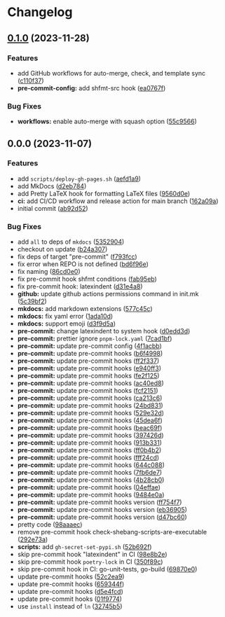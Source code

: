 # Changelog

## [0.1.0](https://github.com/liblaf/template/compare/v0.0.0...v0.1.0) (2023-11-28)


### Features

* add GitHub workflows for auto-merge, check, and template sync ([c110f37](https://github.com/liblaf/template/commit/c110f37fb6e52656e885ef5dd28184691b06ca98))
* **pre-commit-config:** add shfmt-src hook ([ea0767f](https://github.com/liblaf/template/commit/ea0767f88dfbed4a1f69ffbd86dcf1a2afd068fd))


### Bug Fixes

* **workflows:** enable auto-merge with squash option ([55c9566](https://github.com/liblaf/template/commit/55c9566a4c7b1fb6eb5c605543435eeaf63be16d))

## 0.0.0 (2023-11-07)

### Features

- add `scripts/deploy-gh-pages.sh` ([aefd1a9](https://github.com/liblaf/template/commit/aefd1a9f01d9667945d2f7e0b734f93b87ee4b76))
- add MkDocs ([d2eb784](https://github.com/liblaf/template/commit/d2eb784fb7a10f0900a388075d26627bda049788))
- add Pretty LaTeX hook for formatting LaTeX files ([9560d0e](https://github.com/liblaf/template/commit/9560d0ef3fd2aec22da85e469002f9b4e14f4efe))
- **ci:** add CI/CD workflow and release action for main branch ([162a09a](https://github.com/liblaf/template/commit/162a09a28c72fb74e50d90d0dc157f746475d45b))
- initial commit ([ab92d52](https://github.com/liblaf/template/commit/ab92d52c86af6f18170ac475663c97e091a0e6a5))

### Bug Fixes

- add `all` to deps of `mkdocs` ([5352904](https://github.com/liblaf/template/commit/5352904b24fa222dc65bfe6b375395aa92fcb8e7))
- checkout on update ([b24a307](https://github.com/liblaf/template/commit/b24a307e471e7694556c4ea9fd9c27eb30188c4d))
- fix deps of target "pre-commit" ([f793fcc](https://github.com/liblaf/template/commit/f793fcc81616c5794fc62b3fdf03ba6dde030417))
- fix error when REPO is not defined ([bd6f96e](https://github.com/liblaf/template/commit/bd6f96ec30b7a185f7ed58bed5447bb672b7102a))
- fix naming ([86cd0e0](https://github.com/liblaf/template/commit/86cd0e04d5f27f55511e331f02d3d829ef865233))
- fix pre-commit hook shfmt conditions ([fab95eb](https://github.com/liblaf/template/commit/fab95ebe90589bc573ee183eff74abb32f46fb79))
- fix pre-commit hook: latexindent ([d31e4a8](https://github.com/liblaf/template/commit/d31e4a8482e8d3d0b87ad5d7960f801cdeb9825a))
- **github:** update github actions permissions command in init.mk ([5c39bf2](https://github.com/liblaf/template/commit/5c39bf28e7610bc9c02c277844f9b11769705d6f))
- **mkdocs:** add markdown extensions ([577c45c](https://github.com/liblaf/template/commit/577c45cc6690cf19f2f1ec2f86d0165935550ae0))
- **mkdocs:** fix yaml error ([1ada10d](https://github.com/liblaf/template/commit/1ada10dc8ab203339c4a45f060cbca57cce3b4fc))
- **mkdocs:** support emoji ([d3f9d5a](https://github.com/liblaf/template/commit/d3f9d5ab7822dca4b5b9a8c7f071c625c86b6694))
- **pre-commit:** change latexindent to system hook ([d0edd3d](https://github.com/liblaf/template/commit/d0edd3d1e6dbf481aed13a5ff4bf4d53eb6195f5))
- **pre-commit:** prettier ignore `pnpm-lock.yaml` ([7cad1bf](https://github.com/liblaf/template/commit/7cad1bfecacc21f7e5ac0f7619ed1bf587c25ca0))
- **pre-commit:** update pre-commit config ([4f1acbb](https://github.com/liblaf/template/commit/4f1acbb07668e15a35db1af9cb0e2287549b4d81))
- **pre-commit:** update pre-commit hooks ([b6f4998](https://github.com/liblaf/template/commit/b6f499830fb738df9dab78adfeb4c3bc5551b8dd))
- **pre-commit:** update pre-commit hooks ([ff2f337](https://github.com/liblaf/template/commit/ff2f337063accbb2431bdb627844af100f804839))
- **pre-commit:** update pre-commit hooks ([e940ff3](https://github.com/liblaf/template/commit/e940ff36378be06289e70f88b5df6151a4f540da))
- **pre-commit:** update pre-commit hooks ([fe2f125](https://github.com/liblaf/template/commit/fe2f125d4249233acf60353bb3225a7615b26b14))
- **pre-commit:** update pre-commit hooks ([ac40ed8](https://github.com/liblaf/template/commit/ac40ed82cdcc0fb786c0070488749d50c610cf35))
- **pre-commit:** update pre-commit hooks ([fcf2151](https://github.com/liblaf/template/commit/fcf215143fc553c15f50800f4465a09d3309d93d))
- **pre-commit:** update pre-commit hooks ([ca213c6](https://github.com/liblaf/template/commit/ca213c6b477443c2f966929fbcd8892eca9c4630))
- **pre-commit:** update pre-commit hooks ([24bd831](https://github.com/liblaf/template/commit/24bd8311fa6902acd68d3d577a8113a9667d7f5f))
- **pre-commit:** update pre-commit hooks ([529e32d](https://github.com/liblaf/template/commit/529e32d204088e904f2a49d8f743788d74703214))
- **pre-commit:** update pre-commit hooks ([45dea6f](https://github.com/liblaf/template/commit/45dea6f85f3761572dd2b4b8b6a97c8d94774446))
- **pre-commit:** update pre-commit hooks ([beac69f](https://github.com/liblaf/template/commit/beac69f08598d99a4321f56abbf2e4451ac1687d))
- **pre-commit:** update pre-commit hooks ([397426d](https://github.com/liblaf/template/commit/397426db6232603b78775fc8c79adca1f55678a0))
- **pre-commit:** update pre-commit hooks ([913b331](https://github.com/liblaf/template/commit/913b3314a3ab00a0d506a977d7c928e425c3b005))
- **pre-commit:** update pre-commit hooks ([ff0b4b2](https://github.com/liblaf/template/commit/ff0b4b28e5553d7dc07f30588d4855b4211d8ed7))
- **pre-commit:** update pre-commit hooks ([fff24cd](https://github.com/liblaf/template/commit/fff24cd9b452420d62e7393e5a3fbf220bc52010))
- **pre-commit:** update pre-commit hooks ([644c088](https://github.com/liblaf/template/commit/644c08889decd0446d593b3869187aca9d649b4e))
- **pre-commit:** update pre-commit hooks ([7fb6de7](https://github.com/liblaf/template/commit/7fb6de7b57dd9cac2fa6d0ced91ee4541bed29cb))
- **pre-commit:** update pre-commit hooks ([4b28cb0](https://github.com/liblaf/template/commit/4b28cb061b2426a598dba96164a440e2c78ec84f))
- **pre-commit:** update pre-commit hooks ([04effae](https://github.com/liblaf/template/commit/04effae33d0595d3953b2ba3d59040f3569a9bfa))
- **pre-commit:** update pre-commit hooks ([9484e0a](https://github.com/liblaf/template/commit/9484e0a30396afe5e2d2788675100304d54e088e))
- **pre-commit:** update pre-commit hooks version ([ff754f7](https://github.com/liblaf/template/commit/ff754f708f4edc56b2bd744e3de1208e2fe02db5))
- **pre-commit:** update pre-commit hooks version ([eb36905](https://github.com/liblaf/template/commit/eb36905d7559b053f09272a09af5d01136cd303a))
- **pre-commit:** update pre-commit hooks version ([d47bc60](https://github.com/liblaf/template/commit/d47bc6079899495c74e41fc8d0a0ad83956261bd))
- pretty code ([98aaaec](https://github.com/liblaf/template/commit/98aaaec2a3dad09a10086872dae81dd866095141))
- remove pre-commit hook check-shebang-scripts-are-executable ([292e73a](https://github.com/liblaf/template/commit/292e73a11f75ea14d1bf7bfe297cbaa807760e2e))
- **scripts:** add `gh-secret-set-pypi.sh` ([52b692f](https://github.com/liblaf/template/commit/52b692f1b542dce446bbf83e363c35e92db1dba8))
- skip pre-commit hook "latexindent" in CI ([98e8b2e](https://github.com/liblaf/template/commit/98e8b2e7e40c3711ed6501659ad4ca31bddd0345))
- skip pre-commit hook `poetry-lock` in CI ([350f89c](https://github.com/liblaf/template/commit/350f89c3309fbd0aa3ca8d45ad5f5b060b42e94d))
- skip pre-commit hook in CI: go-unit-tests, go-build ([69870e0](https://github.com/liblaf/template/commit/69870e0e013f3f6a5cac7b74010390195cb73322))
- update pre-commit hooks ([52c2ea9](https://github.com/liblaf/template/commit/52c2ea914d42730109e4ad2aa9b1ea681263bc2e))
- update pre-commit hooks ([659344f](https://github.com/liblaf/template/commit/659344f086cd5aa4ae498fcb13bf2171518ae908))
- update pre-commit hooks ([d5e4fcd](https://github.com/liblaf/template/commit/d5e4fcd7a71b420c2e2bb744de855f3ecd40ac21))
- update pre-commit hooks ([01f9774](https://github.com/liblaf/template/commit/01f9774721c5713c84db0c27367203f245ea0702))
- use `install` instead of `ln` ([32745b5](https://github.com/liblaf/template/commit/32745b504b538498d984385deda966ec732cd74b))
